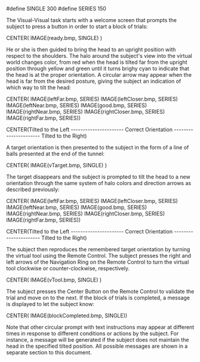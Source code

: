 
#define SINGLE 300
#define SERIES 150

The Visual-Visual task starts with a welcome screen that prompts the subject 
to press a button in order to start a block of trials:

CENTER( IMAGE(ready.bmp, SINGLE) )

He or she is then guided to bring the head to an upright position with respect to the shoulders.
The halo around the subject's view into the virtual world changes color, from red when the head 
is tilted far from the upright position through yellow and green until it turns brighy cyan to
indicate that the head is at the proper orientation. A circular arrow may appear when the head
is far from the desired posture, giving the subject an indication of which way to tilt the head:

CENTER( IMAGE(leftFar.bmp, SERIES) IMAGE(leftCloser.bmp, SERIES) IMAGE(leftNear.bmp, SERIES) IMAGE(good.bmp, SERIES) IMAGE(rightNear.bmp, SERIES) IMAGE(rightCloser.bmp, SERIES) IMAGE(rightFar.bmp, SERIES))

CENTER(Tilted to the Left ---------------------- Correct Orientation ---------------------- Tilted to the Right)

A target orientation is then presented to the subject in the form of a line of balls presented at the end of the tunnel:

CENTER( IMAGE(vTarget.bmp, SINGLE) )

The target disappears and the subject is prompted to tilt the head to a new orientation through the same system 
of halo colors and direction arrows as described previously:

CENTER( IMAGE(leftFar.bmp, SERIES) IMAGE(leftCloser.bmp, SERIES) IMAGE(leftNear.bmp, SERIES) IMAGE(good.bmp, SERIES) IMAGE(rightNear.bmp, SERIES) IMAGE(rightCloser.bmp, SERIES) IMAGE(rightFar.bmp, SERIES))

CENTER(Tilted to the Left ---------------------- Correct Orientation ---------------------- Tilted to the Right)

The subject then reproduces the remembered target orientation by turning the virtual tool using the Remote Control. 
The subject presses the right and left arrows of the Navigation Ring on the Remote Control 
to turn the virtual tool clockwise or counter-clockwise, respectively.

CENTER( IMAGE(vTool.bmp, SINGLE) )

The subject presses the Center Button on the Remote Control to validate the trial and move on to the next.
If the block of trials is completed, a message is displayed to let the subject know:

CENTER( IMAGE(blockCompleted.bmp, SINGLE))

Note that other circular prompt with text instructions may appear at different times in response to different conditions
or actions by the subject. For instance, a message will be generated if the subject does not maintain the head in the specified tilted position.
All possible messages are shown in a separate section to this document.